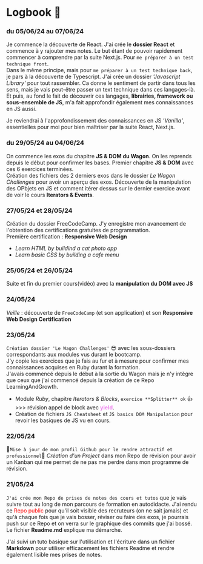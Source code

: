 # Logbook 📖

### du 05/06/24 au 07/06/24
Je commence la découverte de React. J'ai crée le **dossier React** et commence à y rajouter mes notes. Le but étant de pouvoir rapidement commencer à comprendre par la suite Next.js. Pour `me préparer à un test technique front`.<br>
Dans le même principe, mais pour `me préparer à un test technique back`, je pars à la découverte de Typescript.
J'ai crée un dossier _'Javascript Library'_ pour tout rassembler.
Ca donne le sentiment de partir dans tous les sens, mais je vais peut-être passer un text technique dans ces langages-là. Et puis, au fond le fait de découvrir ces langages, **librairies, framework ou sous-ensemble de JS**, m'a fait approfondir également mes connaissances en JS aussi.

Je reviendrai à l'approfondissement des connaissances en JS _'Vanilla'_, essentielles pour moi pour bien maîtriser par la suite React, Next.js.

### du 29/05/24 au 04/06/24
On commence les exos du chapitre **JS & DOM du Wagon**. On les reprends depuis le début pour confirmer les bases.
Premier chapitre **JS & DOM** avec ces 6 exercices terminées. <br>
Création des fichiers des 2 derniers exos dans le dossier _Le Wagon Challenges_ pour avoir un aperçu des exos. Découverte de la manipulation des OPbjets en JS et comment itérer dessus sur le dernier exercice avant de voir le cours **Iterators & Events**.

### 27/05/24 et 28/05/24
Création du dossier FreeCodeCamp. J'y enregistre mon avancement de l'obtention des certifications gratuites de programmation.<br>
Première certification : **Responsive Web Design**<br>
- _Learn HTML by buildind a cat photo app_
- _Learn basic CSS by building a cafe menu_

### 25/05/24 et 26/05/24
Suite et fin du premier cours(vidéo) avec la **manipulation du DOM avec JS**

### 24/05/24
_Veille_ : découverte de `FreeCodeCamp` (et son application) et son **Responsive Web Design Certification**
### 23/05/24
`Création dossier 'Le Wagon Challenges'` 😎 avec les sous-dossiers correspondants aux modules vus durant le bootcamp.<br>
J'y copie les exercices que je fais au fur et à mesure pour confirmer mes connaissances acquises en Ruby durant la formation. <br>
J'avais commencé depuis le début à la sortie du Wagon mais je n'y intègre que ceux que j'ai commencé depuis la création de ce Repo LearningAndGrowth.<br>

- Module _Ruby_, chapitre _Iterators & Blocks_, `exercice **Splitter** ok` 👍 >>> révision appel de block avec <span style="color:violet;">**yield**</span>.
- Création de fichiers `JS Cheatsheet` et `JS basics DOM Manipulation` pour revoir les basiques de JS vu en cours.

### 22/05/24
🚀`Mise à jour de mon profil Github pour le rendre attractif et professionnel`🚀
_Création d'un Project_ dans mon Repo de révision pour avoir un Kanban qui me permet de ne pas me perdre dans mon programme de révision.

### 21/05/24
`J'ai crée mon Repo de prises de notes des cours et tutos` que je vais suivre tout au long de mon parcours de formation en autodidacte.
J'ai rendu ce <span style="color:red;">Repo public</span> pour qu'il soit visible des recruteurs (on ne sait jamais) et qu'à chaque fois que je vais bosser, réviser ou faire des exos,
je pourrais push sur ce Repo et on verra sur le graphique des commits que j'ai bossé.
Le fichier **Readme.md** explique ma démarche.

J'ai suivi un tuto basique sur l'utilisation et l'écriture dans un fichier **Markdown** pour utiliser efficacement les fichiers Readme et rendre également lisible mes prises de notes.
